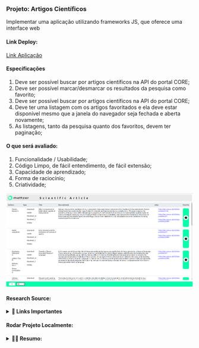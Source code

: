 
<h3> Projeto: Artigos Científicos</h3>

<p>Implementar uma aplicação utilizando frameworks JS, que oferece uma interface web</p>

<h4>Link Deploy:</h4>
<a href="https://mettzer-scientific-article.vercel.app/">Link Aplicação</a>
<h4>Especificações</h4>
<ol>
    <li>Deve ser possível buscar por artigos científicos na API do portal CORE;</li>
      <li>Deve ser possível marcar/desmarcar os resultados da pesquisa como favorito;</li>
      <li>Deve ser possível buscar por artigos científicos na API do portal CORE;</li>
      <li>Deve ter uma listagem com os artigos favoritados e ela deve estar disponível mesmo
que a janela do navegador seja fechada e aberta novamente;</li>
      <li>As listagens, tanto da pesquisa quanto dos favoritos, devem ter paginação;</li>
</ol>

<h4>O que será avaliado:</h4>
<ol>
    <li>Funcionalidade / Usabilidade;</li>
      <li>Código Limpo, de fácil entendimento, de fácil extensão;</li>
      <li>Capacidade de aprendizado;</li>
      <li>Forma de raciocínio;</li>
      <li>Criatividade;</li>
</ol>


![Projeto Mezzer](./telaPrincipal.png)
#### Research Source:
<details>
<summary><strong>🔗 Links Importantes</strong></summary><br />

<a href="https://www.youtube.com/watch?v=o59EnbaSQ14">Manipulando valores de uma formulario com useState</a>

<a href="https://www.youtube.com/watch?v=jcc9T-5inrk">React Hooks</a>

<a href="https://www.youtube.com/watch?v=KJE4LtAxLEw">DotEnv</a>

<a href="https://api.core.ac.uk/v3/search/works?apiKey=gStcq4C7GFURIwHQNryKTn9osuJ6DA5h">API CORE</a>

<a href="https://www.youtube.com/watch?v=IC71Y214Xcc">Mudanças React Router DOM </a>

<a href="https://www.elastic.co/guide/en/elasticsearch/reference/1.4/search-search.html">API CORE Query </a>

<a href="https://www.youtube.com/watch?v=YSlzQlEqTBg">Pagination</a>

<a href="https://www.freecodecamp.org/news/how-to-use-localstorage-with-react-hooks-to-set-and-get-items/">Freecodecamp</a>

<a href="https://www.youtube.com/watch?v=g42RRTPJFNg">Adicionando ao Array Hooks</a>

</details>

#### Rodar Projeto Localmente:
<details>
<summary><strong>🧞‍♂️ Resumo:</strong></summary><br />

<ul>
       <li>
            <h4>Baixe o projeto para sua máquina:</h4>
            <i> git clone git@github.com:tonistorres/mettzer-scientific-article.git</i>
      </li>
      <li>
            <h4>Acesse a pasta do projeto:</h4>
            <i> cd - caminho da pasta -</i>
      </li>
      <li>
            <h4>Dentro da pasta do projeto digite:</h4>
            <i>npm install</i>
      </li>
        <li>
            <h4>Apos instalar as dependências, rode o seguinte comando:</h4>
            <i>npm start</i>
      </li>
</ul>

</details>
